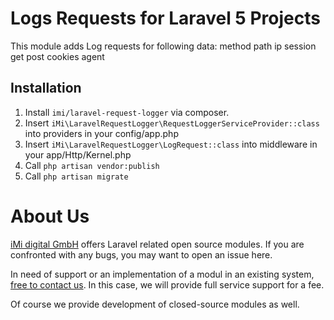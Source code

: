 Logs Requests for Laravel 5 Projects
===================================================================

This module adds Log requests for following data:
    method
    path
    ip
    session
    get
    post
    cookies
    agent

Installation
------------

1. Install `imi/laravel-request-logger` via composer.
2. Insert `iMi\LaravelRequestLogger\RequestLoggerServiceProvider::class` into providers in your config/app.php
3. Insert `iMi\LaravelRequestLogger\LogRequest::class` into middleware in your app/Http/Kernel.php
4. Call `php artisan vendor:publish`
5. Call `php artisan migrate`

About Us
========

[iMi digital GmbH](http://www.imi.de/) offers Laravel related open source modules. If you are confronted with any bugs, you may want to open an issue here.

In need of support or an implementation of a modul in an existing system, [free to contact us](mailto:digital@iMi.de). In this case, we will provide full service support for a fee.

Of course we provide development of closed-source modules as well.
